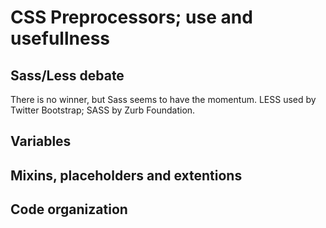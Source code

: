 # CSS Preprocessors; use and usefullness

## Sass/Less debate
There is no winner, but Sass seems to have the momentum. 
LESS used by Twitter Bootstrap; SASS by Zurb Foundation.

## Variables

## Mixins, placeholders and extentions

## Code organization
